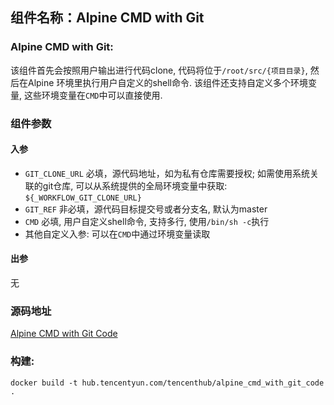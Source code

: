 ## 组件名称：Alpine CMD with Git

### Alpine CMD with Git:

该组件首先会按照用户输出进行代码clone, 代码将位于`/root/src/{项目目录}`, 然后在Alpine 环境里执行用户自定义的shell命令. 该组件还支持自定义多个环境变量, 这些环境变量在`CMD`中可以直接使用.

### 组件参数
#### 入参

- `GIT_CLONE_URL` 必填，源代码地址，如为私有仓库需要授权; 如需使用系统关联的git仓库, 可以从系统提供的全局环境变量中获取: `${_WORKFLOW_GIT_CLONE_URL}`
- `GIT_REF` 非必填，源代码目标提交号或者分支名, 默认为master
- `CMD` 必填, 用户自定义shell命令, 支持多行, 使用`/bin/sh -c`执行
- 其他自定义入参: 可以在`CMD`中通过环境变量读取
  

#### 出参
无

### 源码地址

[Alpine CMD with Git Code](https://github.com/tencentyun/workflow-components/tree/master/container/alpine_cmd_with_git_code)

### 构建:

`docker build -t hub.tencentyun.com/tencenthub/alpine_cmd_with_git_code .`

